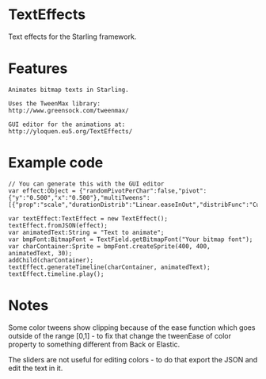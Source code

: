 TextEffects
===========

Text effects for the Starling framework.


Features
=====================

	Animates bitmap texts in Starling.

	Uses the TweenMax library:
	http://www.greensock.com/tweenmax/

	GUI editor for the animations at:
	http://yloquen.eu5.org/TextEffects/


Example code
=====================

	// You can generate this with the GUI editor
	var effect:Object = {"randomPivotPerChar":false,"pivot":{"y":"0.500","x":"0.500"},"multiTweens":[{"prop":"scale","durationDistrib":"Linear.easeInOut","distribFunc":"Cubic.easeOut","tweenEase":"Bounce.easeOut","randomEase":false,"firstVal":"-26.000","orderingFunc":"RANDOM","lastVal":"25.950","masterDelay":"0.000","firstDuration":"0.728","delayDuration":"0.547","lastDuration":"0.226","delayDistrib":"Cubic.easeIn"}]};
	
	var textEffect:TextEffect = new TextEffect();
	textEffect.fromJSON(effect);
	var animatedText:String = "Text to animate";
	var bmpFont:BitmapFont = TextField.getBitmapFont("Your bitmap font");
	var charContainer:Sprite = bmpFont.createSprite(400, 400, animatedText, 30);
	addChild(charContainer);
	textEffect.generateTimeline(charContainer, animatedText);
	textEffect.timeline.play();




Notes
=====================
Some color tweens show clipping because of the ease function which goes outside of the range [0,1] - to fix that change the tweenEase of color property to something different from Back or Elastic.

The sliders are not useful for editing colors - to do that export the JSON and edit the text in it.



